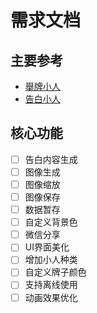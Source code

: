 # 需求文档

## 主要参考

* [舉牌小人](http://upuptoyou.com/)
* [告白小人](https://itunes.apple.com/cn/app/gao-bai-xiao-ren/id886059850?mt=8)

## 核心功能

- [ ] 告白内容生成
- [ ] 图像生成
- [ ] 图像缩放
- [ ] 图像保存
- [ ] 数据暂存
- [ ] 自定义背景色
- [ ] 微信分享
- [ ] UI界面美化
- [ ] 增加小人种类
- [ ] 自定义牌子颜色
- [ ] 支持离线使用
- [ ] 动画效果优化